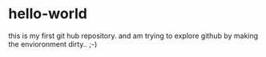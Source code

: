 # hello-world

this is my first git hub repository. and am trying to explore github by making the envioronment dirty.. ;-)
